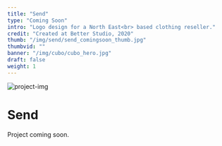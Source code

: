 ```yaml
---
title: "Send"
type: "Coming Soon"
intro: "Logo design for a North East<br> based clothing reseller."
credit: "Created at Better Studio, 2020"
thumb: "/img/send/send_comingsoon_thumb.jpg"
thumbvid: ""
banner: "/img/cubo/cubo_hero.jpg"
draft: false
weight: 1
---
```

<div class="row">
    <div class="col-xs-12">
        <img src="/img/send/send_comingsoon_banner.jpg" alt="project-img" class="project-img banner">
    </div>
</div>
<div class="row work-detail-container">
    <div class="col-xs-12">
        <h1 class="project-title">Send</h1>
        <p class="work-detail">
            Project coming soon.
        </p>
        <!-- <p><a href="https://better.agency/work/essex-brewery/" class="work-detail-link">See more</a></p> -->
    </div>
</div>

